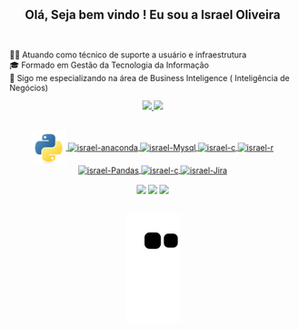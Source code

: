 <div align="center">
<h2> Olá, Seja bem vindo ! Eu sou a Israel Oliveira</h2>
</div>
</br>

👨‍💻 Atuando como técnico de suporte a usuário e infraestrutura <br />
🎓 Formado em Gestão da Tecnologia da Informação <br />
🌱 Sigo me especializando na área de Business Inteligence ( Inteligência de Negócios) <br />

<div align="center">
  <a href="https://github.com/israel_oliveira">
  <img height="170em" src="https://github-readme-stats.vercel.app/api?username=IsraelOliveira&show_icons=true&theme=dracula&include_all_commits=true&count_private=true"/>
  <img height="170em" src="https://github-readme-stats.vercel.app/api/top-langs/?username=IsraelOliveira&layout=compact&langs_count=7&theme=dracula"/>
</div>
</br>
  
 <div align="center">
<div style="display: inline_block"><br>
  
  <img align="center" alt="israel-Python" height="60" width="60" src="https://raw.githubusercontent.com/devicons/devicon/master/icons/python/python-original.svg">
  <img align="center" alt="israel-anaconda" height="60" width="60" src="https://cdn.jsdelivr.net/gh/devicons/devicon/icons/anaconda/anaconda-original-wordmark.svg" />
  <img align="center" alt="israel-Mysql" height="60" width="60" src="https://cdn.jsdelivr.net/gh/devicons/devicon/icons/mysql/mysql-original.svg" />
  <img align="center" alt="israel-c" height="60" width="60" src="https://cdn.jsdelivr.net/gh/devicons/devicon/icons/confluence/confluence-original-wordmark.svg" />
  <img align="center" alt="israel-r" height="60" width="60" src="https://cdn.jsdelivr.net/gh/devicons/devicon/icons/r/r-original.svg" />
  <img align="center" alt="israel-Pandas" height="60" width="60"  src="https://cdn.jsdelivr.net/gh/devicons/devicon/icons/pandas/pandas-original-wordmark.svg" />
  <img align="center" alt="israel-c" height="60" width="60" src="https://cdn.jsdelivr.net/gh/devicons/devicon/icons/c/c-original.svg" />
  <img align="center" alt="israel-Jira" height="60" width="60"src="https://cdn.jsdelivr.net/gh/devicons/devicon/icons/jira/jira-original-wordmark.svg" />
 </div>
 </br>
 
 <div align="center">
  <a href="https://www.instagram.com/israel__olliveira" target="_blank"><img src="https://img.shields.io/badge/-Instagram-%23E4405F?style=for-the-badge&logo=instagram&logoColor=white" target="_blank"></a> 
  <a href = "mailto:israelm853@gmail.com"><img src="https://img.shields.io/badge/-Gmail-%23333?style=for-the-badge&logo=gmail&logoColor=white" target="_blank"></a>
  <a href="https://www.linkedin.com/in/israel-melo-b4b12898/" target="_blank"><img src="https://img.shields.io/badge/-LinkedIn-%230077B5?style=for-the-badge&logo=linkedin&logoColor=white" target="_blank"></a> 
</div>
</br>
  
  ![snake gif](https://github.com/Formandodev/Formandodev/blob/output/github-contribution-grid-snake.svg)
                                                                                                                  
